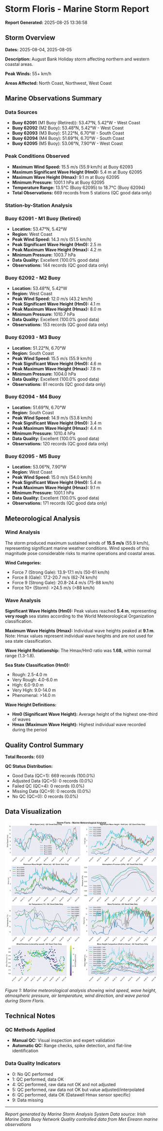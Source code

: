 # Storm Floris - Marine Storm Report

**Report Generated:** 2025-08-25 13:36:58

## Storm Overview

**Dates:** 2025-08-04, 2025-08-05

**Description:** August Bank Holiday storm affecting northern and western coastal areas.

**Peak Winds:** 55+ km/h

**Areas Affected:** North Coast, Northwest, West Coast

## Marine Observations Summary

### Data Sources
- **Buoy 62091** (M1 Buoy (Retired)): 53.47°N, 5.42°W - West Coast
- **Buoy 62092** (M2 Buoy): 53.48°N, 5.42°W - West Coast
- **Buoy 62093** (M3 Buoy): 51.22°N, 6.70°W - South Coast
- **Buoy 62094** (M4 Buoy): 51.69°N, 6.70°W - South Coast
- **Buoy 62095** (M5 Buoy): 53.06°N, 7.90°W - West Coast

### Peak Conditions Observed

- **Maximum Wind Speed:** 15.5 m/s (55.9 km/h) at Buoy 62093
- **Maximum Significant Wave Height (Hm0):** 5.4 m at Buoy 62095
- **Maximum Wave Height (Hmax):** 9.1 m at Buoy 62095
- **Minimum Pressure:** 1001.1 hPa at Buoy 62095
- **Temperature Range:** 13.5°C (Buoy 62095) to 18.7°C (Buoy 62094)
- **Total Observations:** 669 records from 5 stations (QC good data only)


### Station-by-Station Analysis

### Buoy 62091 - M1 Buoy (Retired)
- **Location:** 53.47°N, 5.42°W
- **Region:** West Coast
- **Peak Wind Speed:** 14.3 m/s (51.5 km/h)
- **Peak Significant Wave Height (Hm0):** 2.5 m  
- **Peak Maximum Wave Height (Hmax):** 4.2 m
- **Minimum Pressure:** 1003.7 hPa
- **Data Quality:** Excellent (100.0% good data)
- **Observations:** 144 records (QC good data only)


### Buoy 62092 - M2 Buoy
- **Location:** 53.48°N, 5.42°W
- **Region:** West Coast
- **Peak Wind Speed:** 12.0 m/s (43.2 km/h)
- **Peak Significant Wave Height (Hm0):** 4.1 m  
- **Peak Maximum Wave Height (Hmax):** 8.0 m
- **Minimum Pressure:** 1010.7 hPa
- **Data Quality:** Excellent (100.0% good data)
- **Observations:** 153 records (QC good data only)


### Buoy 62093 - M3 Buoy
- **Location:** 51.22°N, 6.70°W
- **Region:** South Coast
- **Peak Wind Speed:** 15.5 m/s (55.9 km/h)
- **Peak Significant Wave Height (Hm0):** 4.6 m  
- **Peak Maximum Wave Height (Hmax):** 7.8 m
- **Minimum Pressure:** 1004.0 hPa
- **Data Quality:** Excellent (100.0% good data)
- **Observations:** 81 records (QC good data only)


### Buoy 62094 - M4 Buoy
- **Location:** 51.69°N, 6.70°W
- **Region:** South Coast
- **Peak Wind Speed:** 14.9 m/s (53.8 km/h)
- **Peak Significant Wave Height (Hm0):** 3.4 m  
- **Peak Maximum Wave Height (Hmax):** 4.4 m
- **Minimum Pressure:** 1010.4 hPa
- **Data Quality:** Excellent (100.0% good data)
- **Observations:** 120 records (QC good data only)


### Buoy 62095 - M5 Buoy
- **Location:** 53.06°N, 7.90°W
- **Region:** West Coast
- **Peak Wind Speed:** 15.0 m/s (54.0 km/h)
- **Peak Significant Wave Height (Hm0):** 5.4 m  
- **Peak Maximum Wave Height (Hmax):** 9.1 m
- **Minimum Pressure:** 1001.1 hPa
- **Data Quality:** Excellent (100.0% good data)
- **Observations:** 171 records (QC good data only)


## Meteorological Analysis

### Wind Analysis

The storm produced maximum sustained winds of **15.5 m/s** (55.9 km/h), representing significant marine weather conditions. Wind speeds of this magnitude pose considerable risks to marine operations and coastal areas.

**Wind Categories:**
- Force 7 (Strong Gale): 13.9-17.1 m/s (50-61 km/h)
- Force 8 (Gale): 17.2-20.7 m/s (62-74 km/h)  
- Force 9 (Strong Gale): 20.8-24.4 m/s (75-88 km/h)
- Force 10+ (Storm): >24.5 m/s (>88 km/h)


### Wave Analysis  

**Significant Wave Heights (Hm0):** Peak values reached **5.4 m**, representing **very rough** sea states according to the World Meteorological Organization classification.

**Maximum Wave Heights (Hmax):** Individual wave heights peaked at **9.1 m**. Note: Hmax values represent individual wave heights and are not used for sea state classification.

**Wave Height Relationship:** The Hmax/Hm0 ratio was **1.68**, within normal range (1.3-1.8).

**Sea State Classification (Hm0):**
- Rough: 2.5-4.0 m
- Very Rough: 4.0-6.0 m
- High: 6.0-9.0 m
- Very High: 9.0-14.0 m
- Phenomenal: >14.0 m

**Wave Height Definitions:**
- **Hm0 (Significant Wave Height):** Average height of the highest one-third of waves
- **Hmax (Maximum Wave Height):** Highest individual wave recorded during the period


## Quality Control Summary

**Total Records:** 669

**QC Status Distribution:**
- Good Data (QC=1): 669 records (100.0%)
- Adjusted Data (QC=5): 0 records (0.0%)
- Failed QC (QC=4): 0 records (0.0%)
- Missing Data (QC=9): 0 records (0.0%)
- No QC (QC=0): 0 records (0.0%)


## Data Visualization

![Storm Overview](Storm_Floris_overview.png)

*Figure 1: Marine meteorological analysis showing wind speed, wave height, atmospheric pressure, air temperature, wind direction, and wave period during Storm Floris.*

## Technical Notes

### QC Methods Applied
- **Manual QC:** Visual inspection and expert validation
- **Automatic QC:** Range checks, spike detection, and flat-line identification

### Data Quality Indicators
- 0: No QC performed
- 1: QC performed, data OK
- 4: QC performed, raw data not OK and not adjusted
- 5: QC performed, raw data not OK but value adjusted/interpolated
- 6: QC performed, data OK (Datawell Hmax sensor specific)
- 9: Data missing

---

*Report generated by Marine Storm Analysis System*
*Data source: Irish Marine Data Buoy Network*
*Quality controlled data from Met Éireann marine observations*
